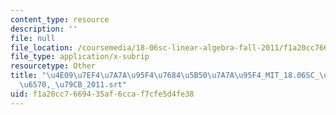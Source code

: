 ```yaml
---
content_type: resource
description: ''
file: null
file_location: /coursemedia/18-06sc-linear-algebra-fall-2011/f1a20cc7669435af6ccaf7cfe5d4fe38_4e097ef47a7a95f476845b507a7a95f4_MIT_18.06SC_7ebf60274ee36570-_79cb_2011.srt
file_type: application/x-subrip
resourcetype: Other
title: "\u4E09\u7EF4\u7A7A\u95F4\u7684\u5B50\u7A7A\u95F4_MIT_18.06SC_\u7EBF\u6027\u4EE3\
  \u6570,_\u79CB_2011.srt"
uid: f1a20cc7-6694-35af-6cca-f7cfe5d4fe38
---
```

